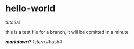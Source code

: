 # hello-world
tutorial

this is a test file for a branch, it will be comitted in a minute

***markdown?***
*1stern*
#hash#
